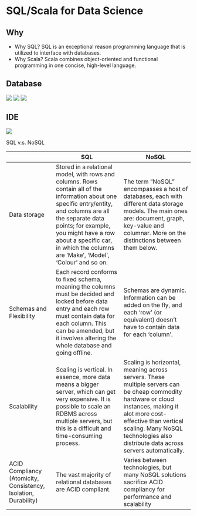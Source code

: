 # SQL/Scala for Data Science

## Why
- Why SQL? SQL is an exceptional reason programming language that is utilized to interface with databases.
- Why Scala? Scala combines object-oriented and functional programming in one concise, high-level language. 

## Database
<img src="https://img.shields.io/badge/MySQL-00000F?style=for-the-badge&logo=mysql&logoColor=white" /> <img src="https://img.shields.io/badge/SQLite-07405E?style=for-the-badge&logo=sqlite&logoColor=white" /> <img src="https://img.shields.io/badge/Microsoft%20SQL%20Sever-CC2927?style=for-the-badge&logo=microsoft%20sql%20server&logoColor=white" />

## IDE
<img src="https://img.shields.io/badge/Visual_Studio_Code-0078D4?style=for-the-badge&logo=visual%20studio%20code&logoColor=white" />

SQL v.s. NoSQL

| | SQL | NoSQL|
| -------- | -------- | -------- |
| Data storage   |Stored in a relational model, with rows and columns. Rows contain all of the information about one specific entry/entity, and columns are all the separate data points; for example, you might have a row about a specific car, in which the columns are ‘Make’, ‘Model’, ‘Colour’ and so on.    | The term “NoSQL” encompasses a host of databases, each with different data storage models. The main ones are: document, graph, key-value and columnar. More on the distinctions between them below.   |
|Schemas and Flexibility|Each record conforms to fixed schema, meaning the columns must be decided and locked before data entry and each row must contain data for each column. This can be amended, but it involves altering the whole database and going offline.|Schemas are dynamic. Information can be added on the fly, and each ‘row’ (or equivalent) doesn’t have to contain data for each ‘column’.|
|Scalability|Scaling is vertical. In essence, more data means a bigger server, which can get very expensive. It is possible to scale an RDBMS across multiple servers, but this is a difficult and time-consuming process.|Scaling is horizontal, meaning across servers. These multiple servers can be cheap commodity hardware or cloud instances, making it alot more cost-effective than vertical scaling. Many NoSQL technologies also distribute data across servers automatically.|
|ACID Compliancy (Atomicity, Consistency, Isolation, Durability)|The vast majority of relational databases are ACID compliant.|Varies between technologies, but many NoSQL solutions sacrifice ACID compliancy for performance and scalability|
